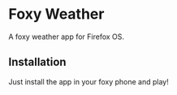 Foxy Weather
===========

A foxy weather app for Firefox OS.

Installation
------------

Just install the app in your foxy phone and play!

